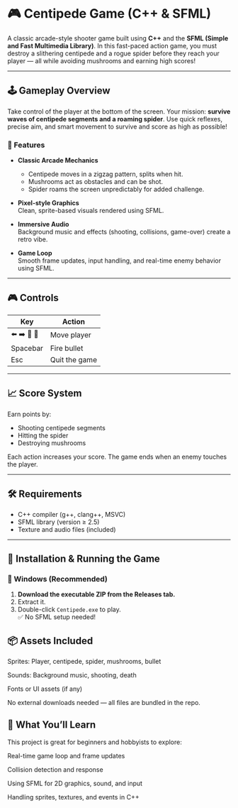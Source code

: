 # 🎮 Centipede Game (C++ & SFML)

A classic arcade-style shooter game built using **C++** and the **SFML (Simple and Fast Multimedia Library)**. In this fast-paced action game, you must destroy a slithering centipede and a rogue spider before they reach your player — all while avoiding mushrooms and earning high scores!

---

## 🕹️ Gameplay Overview

Take control of the player at the bottom of the screen. Your mission: **survive waves of centipede segments and a roaming spider**. Use quick reflexes, precise aim, and smart movement to survive and score as high as possible!

### 🎯 Features

- **Classic Arcade Mechanics**  
  - Centipede moves in a zigzag pattern, splits when hit.
  - Mushrooms act as obstacles and can be shot.
  - Spider roams the screen unpredictably for added challenge.

- **Pixel-style Graphics**  
  Clean, sprite-based visuals rendered using SFML.

- **Immersive Audio**  
  Background music and effects (shooting, collisions, game-over) create a retro vibe.

- **Game Loop**  
  Smooth frame updates, input handling, and real-time enemy behavior using SFML.

---

## 🎮 Controls

| Key        | Action                  |
|------------|--------------------------|
| ⬅️ ➡️ 🔼 🔽 | Move player              |
| Spacebar   | Fire bullet              |
| Esc        | Quit the game            |

---

## 📈 Score System

Earn points by:
- Shooting centipede segments
- Hitting the spider
- Destroying mushrooms

Each action increases your score. The game ends when an enemy touches the player.

---

## 🛠️ Requirements

- C++ compiler (g++, clang++, MSVC)
- SFML library (version ≥ 2.5)
- Texture and audio files (included)

---

## 🧱 Installation & Running the Game

### 🔹 Windows (Recommended)

1. **Download the executable ZIP from the Releases tab.**
2. Extract it.
3. Double-click `Centipede.exe` to play.  
   ✅ No SFML setup needed!


## 📦 Assets Included

Sprites: Player, centipede, spider, mushrooms, bullet

Sounds: Background music, shooting, death

Fonts or UI assets (if any)

No external downloads needed — all files are bundled in the repo.


## 🧠 What You’ll Learn

This project is great for beginners and hobbyists to explore:

Real-time game loop and frame updates

Collision detection and response

Using SFML for 2D graphics, sound, and input

Handling sprites, textures, and events in C++


